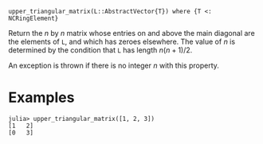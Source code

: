 ```
upper_triangular_matrix(L::AbstractVector{T}) where {T <: NCRingElement}
```

Return the $n$ by $n$ matrix whose entries on and above the main diagonal are the elements of `L`, and which has zeroes elsewhere. The value of $n$ is determined by the condition that `L` has length $n(n+1)/2$.

An exception is thrown if there is no integer $n$ with this property.

# Examples

```jldoctest
julia> upper_triangular_matrix([1, 2, 3])
[1   2]
[0   3]
```
